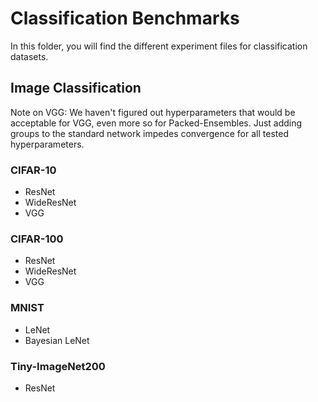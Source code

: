 # Classification Benchmarks

In this folder, you will find the different experiment files for classification
datasets.

## Image Classification

Note on VGG: We haven't figured out hyperparameters that would be acceptable
for VGG, even more so for Packed-Ensembles. Just adding groups to the standard
network impedes convergence for all tested hyperparameters.

### CIFAR-10

* ResNet
* WideResNet
* VGG

### CIFAR-100

* ResNet
* WideResNet
* VGG

### MNIST

* LeNet
* Bayesian LeNet

### Tiny-ImageNet200

* ResNet

